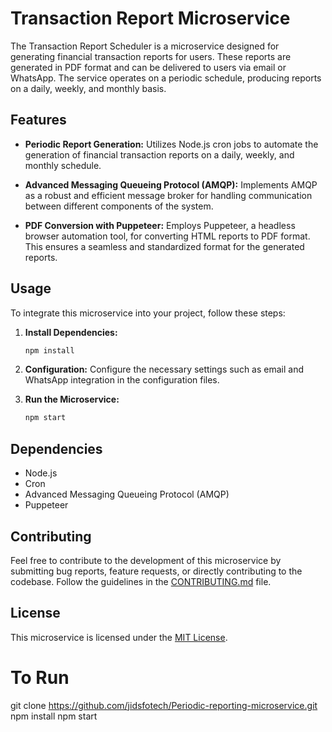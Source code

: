# Transaction Report Microservice

The Transaction Report Scheduler is a microservice designed for generating financial transaction reports for users. These reports are generated in PDF format and can be delivered to users via email or WhatsApp. The service operates on a periodic schedule, producing reports on a daily, weekly, and monthly basis.

## Features

- **Periodic Report Generation:** Utilizes Node.js cron jobs to automate the generation of financial transaction reports on a daily, weekly, and monthly schedule.

- **Advanced Messaging Queueing Protocol (AMQP):** Implements AMQP as a robust and efficient message broker for handling communication between different components of the system.

- **PDF Conversion with Puppeteer:** Employs Puppeteer, a headless browser automation tool, for converting HTML reports to PDF format. This ensures a seamless and standardized format for the generated reports.

## Usage

To integrate this microservice into your project, follow these steps:

1. **Install Dependencies:**

   ```bash
   npm install
   ```

2. **Configuration:**
   Configure the necessary settings such as email and WhatsApp integration in the configuration files.

3. **Run the Microservice:**
   ```bash
   npm start
   ```

## Dependencies

- Node.js
- Cron
- Advanced Messaging Queueing Protocol (AMQP)
- Puppeteer

## Contributing

Feel free to contribute to the development of this microservice by submitting bug reports, feature requests, or directly contributing to the codebase. Follow the guidelines in the [CONTRIBUTING.md](CONTRIBUTING.md) file.

## License

This microservice is licensed under the [MIT License](LICENSE).

# To Run

git clone https://github.com/jidsfotech/Periodic-reporting-microservice.git
npm install
npm start
